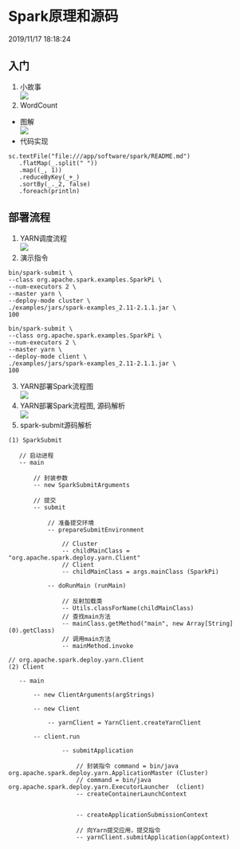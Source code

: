# Spark原理和源码 #
2019/11/17 18:18:24 

## 入门 ##
1. 小故事  
![](https://i.imgur.com/uGo3gu9.png)
2. WordCount
 - 图解  
![](https://i.imgur.com/pKP1hx2.png)
 - 代码实现
 ```
sc.textFile("file:///app/software/spark/README.md")
	.flatMap(_.split(" "))
	.map((_, 1))
	.reduceByKey(_+_)
	.sortBy(_._2, false)
	.foreach(println)
 ```

## 部署流程 ##
1. YARN调度流程  
![](https://i.imgur.com/7kWlpbG.png)
2. 演示指令  
 ```  
bin/spark-submit \
--class org.apache.spark.examples.SparkPi \
--num-executors 2 \
--master yarn \
--deploy-mode cluster \
./examples/jars/spark-examples_2.11-2.1.1.jar \
100

bin/spark-submit \
--class org.apache.spark.examples.SparkPi \
--num-executors 2 \
--master yarn \
--deploy-mode client \
./examples/jars/spark-examples_2.11-2.1.1.jar \
100
 ```
3. YARN部署Spark流程图  
![](https://i.imgur.com/dOqCRik.png)
4. YARN部署Spark流程图, 源码解析  
![](https://i.imgur.com/JOMFF8q.png)
5. spark-submit源码解析
 ```
(1) SparkSubmit
    
    // 启动进程
    -- main
    
        // 封装参数
        -- new SparkSubmitArguments
        
        // 提交
        -- submit
        
            // 准备提交环境
            -- prepareSubmitEnvironment
            
                // Cluster
                -- childMainClass = "org.apache.spark.deploy.yarn.Client"
                // Client
                -- childMainClass = args.mainClass (SparkPi)
            
            -- doRunMain (runMain)
            
                // 反射加载类
                -- Utils.classForName(childMainClass)
                // 查找main方法
                -- mainClass.getMethod("main", new Array[String](0).getClass)
                // 调用main方法
                -- mainMethod.invoke
             
// org.apache.spark.deploy.yarn.Client   
(2) Client

    -- main
    
        -- new ClientArguments(argStrings)
        
        -- new Client
        
            -- yarnClient = YarnClient.createYarnClient
        
        -- client.run
                
                -- submitApplication
                
                    // 封装指令 command = bin/java org.apache.spark.deploy.yarn.ApplicationMaster (Cluster)
                    // command = bin/java org.apache.spark.deploy.yarn.ExecutorLauncher  (client)
                    -- createContainerLaunchContext

                    
                    -- createApplicationSubmissionContext
                
                    // 向Yarn提交应用，提交指令
                    -- yarnClient.submitApplication(appContext)
 ```

